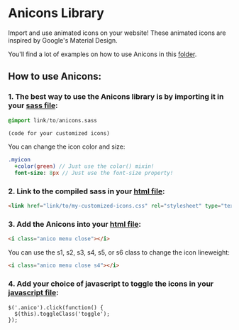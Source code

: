 # Anicons Library
Import and use animated icons on your website! These animated icons are inspired by Google's Material Design.

You'll find a lot of examples on how to use Anicons in this [folder](./DEMO).

## How to use Anicons:
### 1. The best way to use the Anicons library is by importing it in your [sass file](DEMO/mystyles.sass):
```sass
@import link/to/anicons.sass

(code for your customized icons)
```
You can change the icon color and size:
```sass
.myicon
  +color(green) // Just use the color() mixin!
  font-size: 8px // Just use the font-size property!
```
### 2. Link to the compiled sass in your [html file](DEMO/mypage.html):
```html
<link href="link/to/my-customized-icons.css" rel="stylesheet" type="text/css">
```

### 3. Add the Anicons into your [html file](DEMO/mypage.html):
```html
<i class="anico menu close"></i>
```
You can use the s1, s2, s3, s4, s5, or s6 class to change the icon lineweight:
```html
<i class="anico menu close s4"></i>
```

### 4. Add your choice of javascript to toggle the icons in your [javascript file](DEMO/myscripts.js):
```jquery
$('.anico').click(function() {
  $(this).toggleClass('toggle');
});
```
